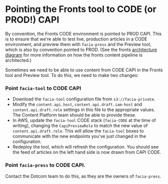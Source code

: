 # Pointing the Fronts tool to CODE (or PROD!) CAPI

By convention, the Fronts CODE environment is pointed to PROD CAPI. This is to ensure that we're able to test live, production articles in a CODE environment, and preview them with `facia-press` and the Preview tool, which is also by convention pointed to PROD. (See the fronts [architecture diagram](https://github.com/guardian/frontend/blob/main/docs/02-architecture/02-fronts-architecture.md) for more information on how the fronts content pipeline is architected.)

Sometimes we need to be able to use content from CODE CAPI in the Fronts tool and Preview tool. To do this, we need to make two changes:

### Point `facia-tool` to CODE CAPI

- Download the `facia-tool` configuration file from `s3://facia-private`.
- Modify the `content.api.host`, `content.api.draft.iam-host` and `content.api.draft.role` settings in this file to the appropriate values. The Content Platform team should be able to provide these.
- In AWS, update the `facia-tool` CODE stack (`facia-CODE` at the time of writing), changing the `CapiPreviewRole` to match the new value of `content.api.draft.role`. This will allow the `facia-tool` boxes to communicate with the new endpoints you've just changed in the configuration.
- Redeploy the tool, which will refresh the configuration. You should see the feed of articles on the left hand side is now drawn from CAPI CODE.

### Point `facia-press` to CODE CAPI.

Contact the Dotcom team to do this, as they are the owners of `facia-press`.
